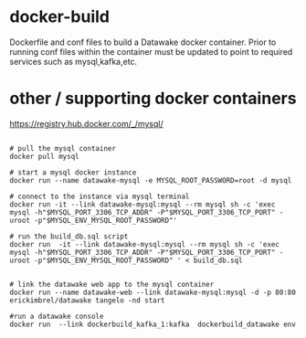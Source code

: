 docker-build
==============

Dockerfile and conf files to build a Datawake docker container.  Prior to running conf files within the container must be updated to point to required services such as mysql,kafka,etc.



other / supporting  docker containers
=====

https://registry.hub.docker.com/_/mysql/


```

# pull the mysql container
docker pull mysql

# start a mysql docker instance
docker run --name datawake-mysql -e MYSQL_ROOT_PASSWORD=root -d mysql

# connect to the instance via mysql terminal
docker run -it --link datawake-mysql:mysql --rm mysql sh -c 'exec mysql -h"$MYSQL_PORT_3306_TCP_ADDR" -P"$MYSQL_PORT_3306_TCP_PORT" -uroot -p"$MYSQL_ENV_MYSQL_ROOT_PASSWORD"'

# run the build_db.sql script
docker run  -it --link datawake-mysql:mysql --rm mysql sh -c 'exec mysql -h"$MYSQL_PORT_3306_TCP_ADDR" -P"$MYSQL_PORT_3306_TCP_PORT" -uroot -p"$MYSQL_ENV_MYSQL_ROOT_PASSWORD" ' < build_db.sql


# link the datawake web app to the mysql container
docker run --name datawake-web --link datawake-mysql:mysql -d -p 80:80 erickimbrel/datawake tangelo -nd start

#run a datawake console
docker run  --link dockerbuild_kafka_1:kafka  dockerbuild_datawake env


```
